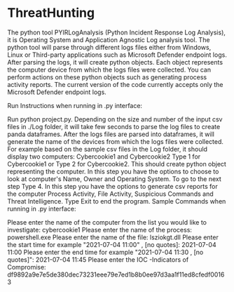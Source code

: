 # ThreatHunting

The python tool PYIRLogAnalysis (Python Incident Response Log Analysis), it is Operating System and Application Agnostic Log analysis tool. The python tool will parse through different logs files either from Windows, Linux or Third-party applications such as Microsoft Defender endpoint logs. After parsing the logs, it will create python objects. Each object represents the computer device from which the logs files were collected. You can perform actions on these python objects such as generating process activity reports. The current version of the code currently accepts only the Microsoft Defender endpoint logs.

Run Instructions when running in .py interface:

Run python project.py. Depending on the size and number of the input csv files in ./Log folder, it will take few seconds to parse the log files to create panda dataframes.
After the logs files are parsed into dataframes, it will generate the name of the devices from which the logs files were collected. For example based on the sample csv files in the Log folder, it should display two computers: Cybercookie1 and Cybercookie2
Type 1 for Cybercookie1 or Type 2 for Cybercookie2. This should create python object representing the computer.
In this step you have the options to choose to look at computer's Name, Owner and Operating System. To go to the next step Type 4.
In this step you have the options to generate csv reports for the computer Process Activity, File Activity, Suspicious Commands and Threat Intelligence.
Type Exit to end the program.
Sample Commands when running in .py interface:

Please enter the name of the computer from the list you would like to investigate: cybercookie1
Please enter the name of the process: powershell.exe
Please enter the name of the file: lsziokgt.dll
Please enter the start time for example "2021-07-04 11:00" , [no quotes]: 2021-07-04 11:00
Please enter the end time for example "2021-07-04 11:30 , [no quotes]": 2021-07-04 11:45
Please enter the IOC -Indicators of Compromise: df9892a9e7e5de380dec73231eee79e7ed1b8b0ee97d3aa1f11ed8cfedf00163
